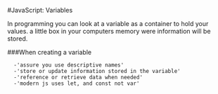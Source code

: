 #JavaScript: Variables

In programming you can look at a variable as a container to hold your values. a little box in your computers memory were information will be stored. 

###When creating a variable
```
  -'assure you use descriptive names'
  -'store or update information stored in the variable'
  -'reference or retrieve data when needed'
  -'modern js uses let, and const not var'
```  